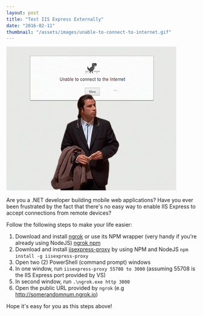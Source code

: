 ```yaml
---
layout: post
title: "Test IIS Express Externally"
date: "2016-02-11"
thumbnail: "/assets/images/unable-to-connect-to-internet.gif"
---
```

![Post Thumbnail](/assets/images/unable-to-connect-to-internet.gif)

Are you a .NET developer building mobile web applications? Have you ever been frustrated by the fact that there's no easy way to enable IIS Express to accept connections from remote devices?
<!--more-->

Follow the following steps to make your life easier:

1. Download and install [ngrok](https://ngrok.com/download) or use its NPM wrapper (very handy if you're already using NodeJS) [ngrok npm](https://www.npmjs.com/package/ngrok)
2. Download and install [iisexpress-proxy](https://github.com/icflorescu/iisexpress-proxy) by using NPM and NodeJS `npm install -g iisexpress-proxy`
3. Open two (2) PowerShell (command prompt) windows
4. In one window, run `iisexpress-proxy 55708 to 3000` (assuming 55708 is the IIS Express port provided by VS)
5. In second window, run `.\ngrok.exe http 3000`
6. Open the public URL provided by `ngrok` (e.g http://somerandomnum.ngrok.io)

Hope it's easy for you as this steps above!
